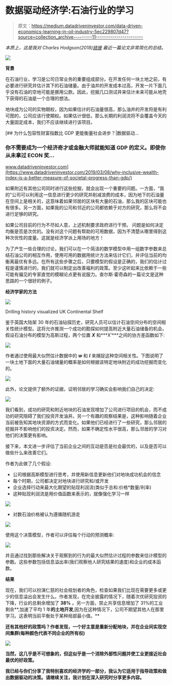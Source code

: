 # 数据驱动经济学:石油行业的学习

> 原文：<https://medium.datadriveninvestor.com/data-driven-economics-learning-in-oil-industry-5ec229807d47?source=collection_archive---------11----------------------->

*本质上，这是我对 Charles Hodgson(2018)*[*链接*](https://cpb-us-w2.wpmucdn.com/campuspress.yale.edu/dist/a/3019/files/2019/08/oil.pdf) *最近一篇论文非常简化的总结。*

![](img/fbbf046a0e4f9b5a06ef2d8b470909d4.png)

**背景**

在石油行业，学习是公司日常业务的重要组成部分。在开发任何一块土地之前，有必要进行研究并估计其下的石油储量。由于油井的开发成本过高，开发一片下面几乎没有石油的空地可能是挪用公款。因此，挖掘几口测试井来估计未来可能从地壳下获得的石油是一个合理的想法。

地块成为公司的实物期权，因为如果估计的石油量很高，那么油井的开发将是有利可图的，公司应该行使期权。如果估计很低，那么长期的利润流将不会覆盖今天的大量固定成本，我们不应该继续进行该项目。

[](https://www.datadriveninvestor.com/2019/03/08/why-inclusive-wealth-index-is-a-better-measure-of-societal-progress-than-gdp/) [## 为什么包容性财富指数比 GDP 更能衡量社会进步？|数据驱动…

### 你不需要成为一个经济奇才或金融大师就能知道 GDP 的定义。即使你从未拿过 ECON 奖…

www.datadriveninvestor.com](https://www.datadriveninvestor.com/2019/03/08/why-inclusive-wealth-index-is-a-better-measure-of-societal-progress-than-gdp/) 

如果附近有其他公司同时进行这些挖掘，就会出现一个重要的问题。一方面，“我的”公司可以利用这一信息进行更少的研究并削减浪费的成本，因为地下的石油量在空间上是相关的，这意味着如果邻居的区块有大量的石油，那么我的区块可能也有很多。另一方面，如果我的公司和邻近的公司都依赖于对方的研究，那么将不会进行足够的研究。

如果公司目前的行为不尽如人意，上述机制要求政府进行干预。
问题是如何决定均衡是否是次优的。没有对这个问题有帮助的可用数据，因为不清楚从哪里得到这种次优性的度量。这就是经济学派上用场的地方！

为了产生一些合理的讨论，我们可以在一个简洁的数学模型中用一组数字参数来总结石油公司的相互作用，使用可用的数据用统计方法来估计它们，并评估当前的均衡离最优有多远。在所有这些步骤之后，只要模型的假设是正确的，我们的估计过程是谨慎进行的，我们就可以制定出改善福利的政策。至少这听起来比依赖于一些可能有偏见的专家直觉的模糊论点更有说服力。查尔斯·霍奇森的一篇论文是这种思路的一个很好的例子。

**经济学家的方法**

![](img/42f9e96b5c97047dcb1149a233a1c8ac.png)

Drilling history visualized UK Continental Shelf

鉴于英国大陆架 30 年的石油钻探历史，研究人员可以估计石油空间分布的空间相关性统计模型。这将允许推测一个成功的勘探如何提高附近大量石油储备的机会。假设石油分布的模型为高斯过程，两个位置 ***X*** 和***X’***之间的协方差函数如下:

![](img/811d6c57f8b8428cef326710e62f1785.png)

作者通过使用最大似然估计数据中的 ***w*** 和 ***l*** 来捕捉这种空间相关性。下图说明了一块土地下面的大量石油储量的概率是如何根据该特定地块附近的成功挖掘而变化的。

![](img/c376788219261660318b27fba2c49e23.png)

此外，论文提供了额外的证据，证明邻居的学习确实会影响我们自己的决定:

![](img/d13961f7cd497e4eb087987c8554647f.png)

我们看到，成功的研究和附近地块的石油发现增加了公司进行项目的机会，而不成功的研究阻碍了我们投资开发油井。另一个有趣的观察结果是，这种影响随着企业当前被告知其地块资源的方式而变化。如果他们已经进行了一些研究，那么邻居的挖掘并不影响他们的投资决定。然而，如果不确定性水平很高，那么邻居的学习对他们的决策更有影响。

接下来，本文进一步评估了当前企业之间的互动是否是社会最优的，以及是否可以做些什么来改善它们。

作者为此做了几个假设:

*   公司根据高斯模型进行思考，并使用新信息更新他们对地块成功机会的信念
*   每个时期，公司都决定对地块进行研究和/或开发
*   企业选择行动来最大化期望的贴现利润流(类似于总和:价格*数量/利率)
*   这种贴现利润流是用价值函数来表示的，就像强化学习一样

![](img/e597f441d13a48f90d995e1bc2513260.png)

*   对数石油价格被认为遵循随机游走

![](img/da7cf49fd9a7bf188b1e783152c51b74.png)

使用这个决策模型，作者可以评估每个行动的预测概率:

![](img/eb5b6f244271835a9e3649ea16e7b029.png)

并且通过找到那些解决关于观察到的行为的最大似然估计过程的参数来估计模型的参数。这些参数包括信息溢出率(我们观察他人研究结果的速度)和企业的成本函数。

**结果**

现在，我们可以扮演仁慈的社会规划者的角色，检查如果我们比现在需要更多或更少的信息溢出会发生什么。作者发现，在完全披露的情况下，随着次优研究投资的下降，行业的总剩余增加了 **38%** 。另一方面，禁止共享信息增加了 31%的工业剩余**,加速了平均 1 年**的土地开发**,因为在这种情况下，公司不期望其他人在那里学习。这表明当前平衡处于某种局部最小值。**

**还有其他好的政策吗？作者发现，一个好主意是重新分配地块，并在企业间实现空间集群(每种颜色代表不同企业的所有权)**

**![](img/6d180e73acd92be8896c9dbf2e2ee2e1.png)**

**当然，这几乎是不可想象的，但这似乎是一个消除外部性问题并使工业更接近社会最优的好政策。**

**我已经与你们分享了我特别喜欢的经济学的一部分，我认为它适用于指导政策和做出数据驱动的决策。请继续关注，我计划在深入研究时分享更多内容。**